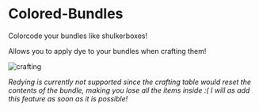 # Colored-Bundles
Colorcode your bundles like shulkerboxes!

Allows you to apply dye to your bundles when crafting them!

![crafting](https://github.com/Craemon/Colored-Bundles-RP/assets/121398546/cf15e3fd-c0e7-43c4-842a-b27d8a43acb1)

_Redying is currently not supported since the crafting table would reset the contents of the bundle, making you lose all the items inside :(
I will as add this feature as soon as it is possible!_
